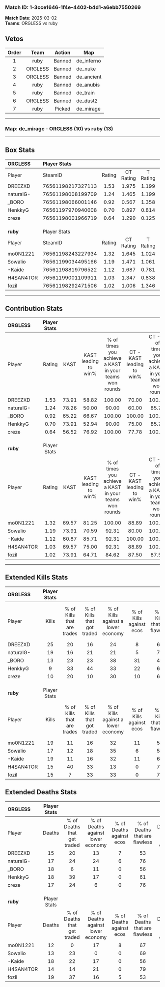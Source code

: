 ### Match ID: 1-3cce1646-1f4e-4402-b4d1-a6ebb7550269  
**Match Date**: 2025-03-02  
**Teams**: ORGLESS vs ruby  

## Vetos  

| Order | Team | Action | Map |
| :---: | :--: | :----: | --- |
| 1 | ruby | Banned | de_inferno |
| 2 | ORGLESS | Banned | de_nuke |
| 3 | ORGLESS | Banned | de_ancient |
| 4 | ruby | Banned | de_anubis |
| 5 | ruby | Banned | de_train |
| 6 | ORGLESS | Banned | de_dust2 |
| 7 | ruby | Picked | de_mirage |

---  

### **Map**: de_mirage - ORGLESS (10) vs ruby (13)  
---  

## Box Stats  

| **ORGLESS** | Player Stats      |        |           |          |       |       |       |         |        |      |     |
| :- | :- | :-: | :-: | :-: | :-: | :-: | :-: | :-: | :-: | :-: | :-: |
| Player      | SteamID           | Rating | CT Rating | T Rating | KAST  |  ADR  | Kills | Assists | Deaths | K/D  | HS% |
| DREEZXD     | 76561198217327113 |  1.53  |   1.975   |  1.199   | 73.91 | 105.1 |  25   |    1    |   15   | 1.67 | 64  |
| naturalG-   | 76561198008199709 |  1.24  |   1.465   |  1.199   | 78.26 | 83.1  |  19   |    6    |   17   | 1.12 | 42  |
| _BORO       | 76561198066001146 |  0.92  |   0.567   |  1.358   | 65.22 | 86.8  |  13   |    8    |   18   | 0.72 | 38  |
| HenkkyG     | 76561197970940008 |  0.70  |   0.897   |  0.814   | 73.91 | 48.7  |   9   |    4    |   18   | 0.50 | 55  |
| creze       | 76561198001966719 |  0.64  |   1.290   |  0.125   | 56.52 | 53.4  |  10   |    3    |   17   | 0.59 | 90  |
|             |                   |        |           |          |       |       |       |         |        |      |     |
|             |                   |        |           |          |       |       |       |         |        |      |     |
|             |                   |        |           |          |       |       |       |         |        |      |     |
| **ruby**    | Player Stats      |        |           |          |       |       |       |         |        |      |     |
| Player      | SteamID           | Rating | CT Rating | T Rating | KAST  |  ADR  | Kills | Assists | Deaths | K/D  | HS% |
| mo0N1221    | 76561198243227934 |  1.32  |   1.645   |  1.024   | 69.57 | 87.4  |  19   |    8    |   12   | 1.58 | 15  |
| Sowalio     | 76561199034495166 |  1.19  |   1.471   |  1.061   | 73.91 | 69.7  |  17   |    6    |   13   | 1.31 | 64  |
| -Kaide      | 76561198819796522 |  1.12  |   1.687   |  0.781   | 60.87 | 92.8  |  19   |    5    |   18   | 1.06 | 57  |
| H4SAN4TOR   | 76561199001109911 |  1.03  |   1.347   |  0.838   | 69.57 | 62.0  |  15   |    6    |   14   | 1.07 | 46  |
| fozil       | 76561198292471506 |  1.02  |   1.006   |  1.346   | 73.91 | 83.3  |  15   |    7    |   19   | 0.79 | 73  |
---  

## Contribution Stats  

| **ORGLESS** | Player Stats |       |                      |                                                        |                           |                                                             |                          |                                                            |
| :- | :-: | :-: | :-: | :-: | :-: | :-: | :-: | :-: |
| Player      |    Rating    | KAST  | KAST leading to win% | % of times you achieve a KAST in your teams won rounds | CT - KAST leading to win% | CT - % of times you achieve a KAST in your teams won rounds | T - KAST leading to win% | T - % of times you achieve a KAST in your teams won rounds |
| DREEZXD     |     1.53     | 73.91 |        58.82         |                         100.00                         |           70.00           |                           100.00                            |          42.86           |                           100.00                           |
| naturalG-   |     1.24     | 78.26 |        50.00         |                         90.00                          |           60.00           |                            85.71                            |          37.50           |                           100.00                           |
| _BORO       |     0.92     | 65.22 |        66.67         |                         100.00                         |          100.00           |                           100.00                            |          37.50           |                           100.00                           |
| HenkkyG     |     0.70     | 73.91 |        52.94         |                         90.00                          |           75.00           |                            85.71                            |          33.33           |                           100.00                           |
| creze       |     0.64     | 56.52 |        76.92         |                         100.00                         |           77.78           |                           100.00                            |          75.00           |                           100.00                           |
|             |              |       |                      |                                                        |                           |                                                             |                          |                                                            |
|             |              |       |                      |                                                        |                           |                                                             |                          |                                                            |
|             |              |       |                      |                                                        |                           |                                                             |                          |                                                            |
| **ruby**    | Player Stats |       |                      |                                                        |                           |                                                             |                          |                                                            |
| Player      |    Rating    | KAST  | KAST leading to win% | % of times you achieve a KAST in your teams won rounds | CT - KAST leading to win% | CT - % of times you achieve a KAST in your teams won rounds | T - KAST leading to win% | T - % of times you achieve a KAST in your teams won rounds |
| mo0N1221    |     1.32     | 69.57 |        81.25         |                         100.00                         |           88.89           |                           100.00                            |          71.43           |                           100.00                           |
| Sowalio     |     1.19     | 73.91 |        70.59         |                         92.31                          |           80.00           |                           100.00                            |          57.14           |                           80.00                            |
| -Kaide      |     1.12     | 60.87 |        85.71         |                         92.31                          |          100.00           |                           100.00                            |          66.67           |                           80.00                            |
| H4SAN4TOR   |     1.03     | 69.57 |        75.00         |                         92.31                          |           88.89           |                           100.00                            |          57.14           |                           80.00                            |
| fozil       |     1.02     | 73.91 |        64.71         |                         84.62                          |           87.50           |                            87.50                            |          44.44           |                           80.00                            |
---  

## Extended Kills Stats  

| **ORGLESS** | Player Stats |                            |                            |                                    |                         |                              |                                 |                                       |                    |           |
| :- | :-: | :-: | :-: | :-: | :-: | :-: | :-: | :-: | :-: | :-: |
| Player      |    Kills     | % of Kills that are trades | % of Kills that got traded | % of Kills against a lower economy | % of Kills against ecos | % of Kills that are flawless | % of Kills that are close duels | % of Kills that are assisted by flash | Pistol Round Kills | AWP Kills |
| DREEZXD     |      25      |             20             |             16             |                 24                 |            8            |              64              |               12                |                  12                   |         2          |     0     |
| naturalG-   |      19      |             16             |             21             |                 21                 |            5            |              74              |                0                |                   0                   |         1          |     9     |
| _BORO       |      13      |             23             |             23             |                 38                 |           31            |              46              |                8                |                   0                   |         1          |     0     |
| HenkkyG     |      9       |             33             |             44             |                 33                 |           22            |              67              |               11                |                  22                   |         0          |     0     |
| creze       |      10      |             20             |             10             |                 30                 |           10            |              60              |               10                |                   0                   |         1          |     0     |
|             |              |                            |                            |                                    |                         |                              |                                 |                                       |                    |           |
|             |              |                            |                            |                                    |                         |                              |                                 |                                       |                    |           |
|             |              |                            |                            |                                    |                         |                              |                                 |                                       |                    |           |
| **ruby**    | Player Stats |                            |                            |                                    |                         |                              |                                 |                                       |                    |           |
| Player      |    Kills     | % of Kills that are trades | % of Kills that got traded | % of Kills against a lower economy | % of Kills against ecos | % of Kills that are flawless | % of Kills that are close duels | % of Kills that are assisted by flash | Pistol Round Kills | AWP Kills |
| mo0N1221    |      19      |             11             |             16             |                 32                 |           11            |              58              |                0                |                   5                   |         0          |    11     |
| Sowalio     |      17      |             12             |             18             |                 35                 |            6            |              59              |                0                |                   0                   |         0          |     0     |
| -Kaide      |      19      |             11             |             16             |                 32                 |           11            |              63              |                5                |                  11                   |         4          |     0     |
| H4SAN4TOR   |      15      |             40             |             33             |                 13                 |            0            |              73              |                0                |                   0                   |         5          |     0     |
| fozil       |      15      |             7              |             33             |                 33                 |            0            |              73              |                0                |                   0                   |         1          |     0     |
## Extended Deaths Stats  

| **ORGLESS** | Player Stats |                             |                                   |                          |                               |                            |                           |               |
| :- | :-: | :-: | :-: | :-: | :-: | :-: | :-: | :-: |
| Player      |    Deaths    | % of Deaths that get traded | % of Deaths against lower economy | % of Deaths against ecos | % of Deaths that are flawless | % of Deaths that are close | % of Deaths while blinded | Deaths to AWP |
| DREEZXD     |      15      |             20              |                13                 |            7             |              53               |             0              |             7             |       1       |
| naturalG-   |      17      |             24              |                24                 |            6             |              76               |             0              |             0             |       3       |
| _BORO       |      18      |              6              |                11                 |            0             |              56               |             0              |             6             |       2       |
| HenkkyG     |      18      |             39              |                17                 |            0             |              61               |             6              |             0             |       3       |
| creze       |      17      |             24              |                 6                 |            0             |              76               |             0              |             6             |       2       |
|             |              |                             |                                   |                          |                               |                            |                           |               |
|             |              |                             |                                   |                          |                               |                            |                           |               |
|             |              |                             |                                   |                          |                               |                            |                           |               |
| **ruby**    | Player Stats |                             |                                   |                          |                               |                            |                           |               |
| Player      |    Deaths    | % of Deaths that get traded | % of Deaths against lower economy | % of Deaths against ecos | % of Deaths that are flawless | % of Deaths that are close | % of Deaths while blinded | Deaths to AWP |
| mo0N1221    |      12      |              0              |                17                 |            8             |              67               |             8              |             0             |       2       |
| Sowalio     |      13      |             23              |                 0                 |            0             |              69               |             0              |             0             |       2       |
| -Kaide      |      18      |             22              |                17                 |            0             |              56               |             17             |             0             |       2       |
| H4SAN4TOR   |      14      |             14              |                21                 |            0             |              79               |             0              |            14             |       2       |
| fozil       |      19      |             37              |                16                 |            5             |              53               |             11             |            16             |       1       |
